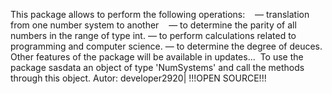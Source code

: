   This package allows to perform the following operations:
    — translation from one number system to another
    — to determine the parity of all numbers in the range of type int.
    — to perform calculations related to programming and computer science.
    — to determine the degree of deuces.
  Other features of the package will be available in updates...
  To use the package sasdata an object of type 'NumSystems' and call the methods through this object.
Autor: developer2920|
!!!OPEN SOURCE!!!
